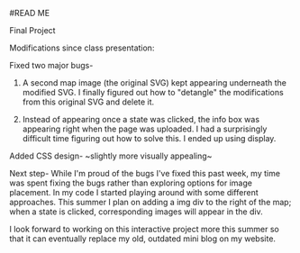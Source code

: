 #READ ME

Final Project

Modifications since class presentation:

Fixed two major bugs-
 1) A second map image (the original SVG) kept appearing underneath the modified SVG. I finally figured out how to "detangle" the modifications from this original SVG and delete it.

 2) Instead of appearing once a state was clicked, the info box was appearing right when the page was uploaded. I had a surprisingly difficult time figuring out how to solve this. I ended up using display.

 Added CSS design-
  ~slightly more visually appealing~

 Next step-
 While I'm proud of the bugs I've fixed this past week, my time was spent fixing the bugs rather than exploring options for image placement. In my code I started playing around with some different approaches. This summer I plan on adding a img div to the right of the map; when a state is clicked, corresponding images will appear in the div.

 I look forward to working on this interactive project more this summer so that it can eventually replace my old, outdated mini blog on my website.
